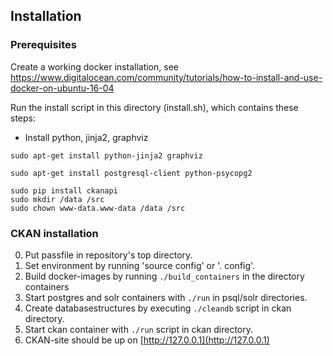 Installation
------------


### Prerequisites


Create a working docker installation, see https://www.digitalocean.com/community/tutorials/how-to-install-and-use-docker-on-ubuntu-16-04

Run the install script in this directory (install.sh), which contains these steps:

- Install python, jinja2, graphviz
```
sudo apt-get install python-jinja2 graphviz
```
```
sudo apt-get install postgresql-client python-psycopg2
```

```
sudo pip install ckanapi
sudo mkdir /data /src
sudo chown www-data.www-data /data /src
```

### CKAN installation

0. Put passfile in repository's top directory.
1. Set environment by running 'source config' or '. config'.
2. Build docker-images by running `./build_containers` in the directory containers
3. Start postgres and solr containers with `./run` in psql/solr directories.
4. Create databasestructures by executing `./cleandb`  script in ckan directory.
5. Start ckan container with `./run` script in ckan directory.
5. CKAN-site should be up on [http://127.0.0.1](http://127.0.0.1)
